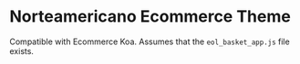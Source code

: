 # Norteamericano Ecommerce Theme

Compatible with Ecommerce Koa. Assumes that the ```eol_basket_app.js``` file exists.